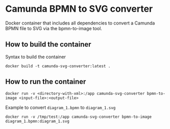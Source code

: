 # Camunda BPMN to SVG converter

Docker container that includes all dependencies to convert a Camunda BPMN file to SVG via the bpmn-to-image tool.

## How to build the container

Syntax to build the container

```
docker build -t camunda-svg-converter:latest .
```

## How to run the container

```
docker run -v <directory-with-xml>:/app camunda-svg-converter bpmn-to-image <input-file>:<output-file>
```

Example to convert `diagram_1.bpmn` to `diagram_1.svg`

```
docker run -v /tmp/test:/app camunda-svg-converter bpmn-to-image diagram_1.bpmn:diagram_1.svg
```
